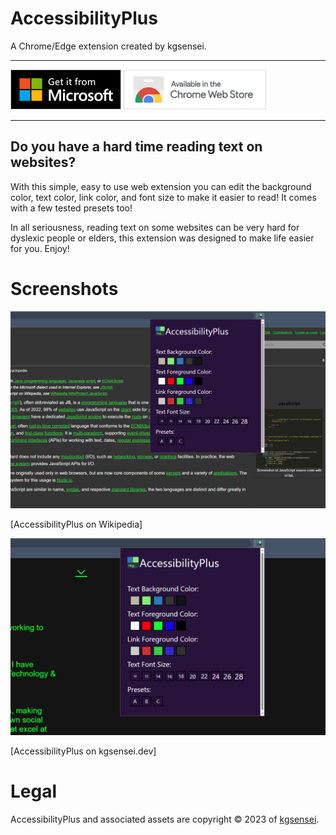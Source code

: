 # AccessibilityPlus

A Chrome/Edge extension created by kgsensei.

---

![Get AccessibilityPlus on Edge](/promo/onMSFT.png)
![Get AccessibilityPlus on Chrome](/promo/onChrome.png)

---

## Do you have a hard time reading text on websites?

With this simple, easy to use web extension you can edit the background color, text color, link color, and font size to make it easier to read! It comes with a few tested presets too!  

In all seriousness, reading text on some websites can be very hard for dyslexic people or elders, this extension was designed to make life easier for you. Enjoy!  

# Screenshots

![AccessibilityPlus on Wikipedia](/promo/store_promo_image_0.png)

[AccessibilityPlus on Wikipedia]

![AccessibilityPlus on kgsensei.dev](/promo/store_promo_image_1.png)

[AccessibilityPlus on kgsensei.dev]

# Legal

AccessibilityPlus and associated assets are copyright &copy; 2023 of [kgsensei](https://kgsensei.dev).
